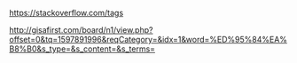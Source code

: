 https://stackoverflow.com/tags


http://gisafirst.com/board/n1/view.php?offset=0&tq=1597891996&reqCategory=&idx=1&word=%ED%95%84%EA%B8%B0&s_type=&s_content=&s_terms=
